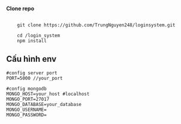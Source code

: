#### Clone repo

##

```
    git clone https://github.com/TrungNguyen248/loginsystem.git

    cd /login_system
    npm install
```

## Cấu hình env

```<ruby>
#config server port
PORT=5000 //your_port

#config mongodb
MONGO_HOST=your_host #localhost
MONGO_PORT=27017
MONGO_DATABASE=your_database
MONGO_USERNAME=
MONGO_PASSWORD=
```
